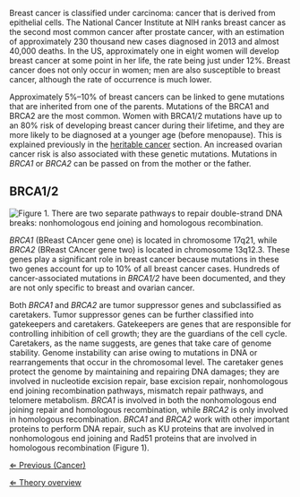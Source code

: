 Breast cancer is classified under carcinoma: cancer that is derived from
epithelial cells. The National Cancer Institute at NIH ranks breast
cancer as the second most common cancer after prostate cancer, with an
estimation of approximately 230 thousand new cases diagnosed in 2013 and
almost 40,000 deaths. In the US, approximately one in eight women will
develop breast cancer at some point in her life, the rate being just
under 12%. Breast cancer does not only occur in women; men are also
susceptible to breast cancer, although the rate of occurrence is much
lower.

Approximately 5%–10% of breast cancers can be linked to gene mutations
that are inherited from one of the parents. Mutations of the BRCA1 and
BRCA2 are the most common. Women with BRCA1/2 mutations have up to an
80% risk of developing breast cancer during their lifetime, and they are
more likely to be diagnosed at a younger age (before menopause). This is
explained previously in the [heritable cancer](/wiki/Cancer "wikilink")
section. An increased ovarian cancer risk is also associated with these
genetic mutations. Mutations in *BRCA1* or *BRCA2* can be passed on from
the mother or the father.

BRCA1/2
-------

![Figure 1. There are two separate pathways to repair double-strand DNA breaks: nonhomologous end joining and homologous recombination.](https://s3-us-west-2.amazonaws.com/labster/wiki/media/DNArepair.jpg "Figure 1. There are two separate pathways to repair double-strand DNA breaks: nonhomologous end joining and homologous recombination.")

*BRCA1* (BReast CAncer gene one) is located in chromosome 17q21, while
*BRCA2* (BReast CAncer gene two) is located in chromosome 13q12.3. These
genes play a significant role in breast cancer because mutations in
these two genes account for up to 10% of all breast cancer cases.
Hundreds of cancer-associated mutations in *BRCA1/2* have been
documented, and they are not only specific to breast and ovarian cancer.

Both *BRCA1* and *BRCA2* are tumor suppressor genes and subclassified as
caretakers. Tumor suppressor genes can be further classified into
gatekeepers and caretakers. Gatekeepers are genes that are responsible
for controlling inhibition of cell growth; they are the guardians of the
cell cycle. Caretakers, as the name suggests, are genes that take care
of genome stability. Genome instability can arise owing to mutations in
DNA or rearrangements that occur in the chromosomal level. The caretaker
genes protect the genome by maintaining and repairing DNA damages; they
are involved in nucleotide excision repair, base excision repair,
nonhomologous end joining recombination pathways, mismatch repair
pathways, and telomere metabolism. *BRCA1* is involved in both the
nonhomologous end joining repair and homologous recombination, while
*BRCA2* is only involved in homologous recombination. *BRCA1* and
*BRCA2* work with other important proteins to perform DNA repair, such
as KU proteins that are involved in nonhomologous end joining and Rad51
proteins that are involved in homologous recombination (Figure 1).

[⇐ Previous (Cancer)](/wiki/Cancer "wikilink")

[⇐ Theory overview](/wiki/Medical_Genetics_case "wikilink")

